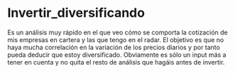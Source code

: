# Invertir_diversificando
Es un análisis muy rápido en el que veo cómo se comporta la cotización de mis empresas en cartera y las que tengo en el radar. El objetivo es que no haya mucha correlación en la variación de los precios diarios y por tanto pueda deducir que estoy diversificado. Obviamente es sólo un input más a tener en cuenta y no quita el resto de análisis que hagáis antes de invertir.
